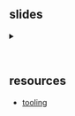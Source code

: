 <style>#downloads { display: none !important; }</style>

## slides
<details><summary></summary>
<a href="/6443/week1">week 1</a>
</details>

&nbsp;

## resources
* [tooling](/6443/resources/tooling)